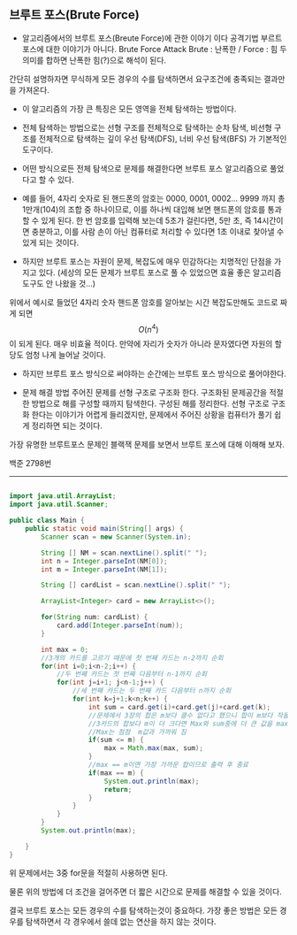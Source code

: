 ## 브루트 포스(Brute Force)

* 알고리즘에서의 브루트 포스(Breute Force)에 관한 이야기 이다
공격기법 부르트 포스에 대한 이야기가 아니다. Brute Force Attack
Brute : 난폭한 / Force : 힘 두 의미를 합하면 난폭한 힘(?)으로 해석이 된다.

간단히 설명하자면 무식하게 모든 경우의 수를 탐색하면서 요구조건에 충족되는 결과만을 가져온다.

* 이 알고리즘의 가장 큰 특징은 모든 영역을 전체 탐색하는 방법이다.
* 전체 탐색하는 방법으로는 선형 구조를 전체적으로 탐색하는 순차 탐색, 비선형 구조를 전체적으로 탐색하는 깊이 우선 탐색(DFS), 너비 우선 탐색(BFS) 가 기본적인 도구이다.
* 어떤 방식으로든 전체 탐색으로 문제를 해결한다면 브루트 포스 알고리즘으로 풀었다고 할 수 있다.
* 예를 들어, 4자리 숫자로 된 핸드폰의 암호는 0000, 0001, 0002... 9999 까지 총 1만개(104)의 조합 중 하나이므로, 이를 하나씩 대입해 보면 핸드폰의 암호를 통과할 수 있게 된다. 한 번 암호를 입력해 보는데 5초가 걸린다면, 5만 초, 즉 14시간이면 충분하고, 이를 사람 손이 아닌 컴퓨터로 처리할 수 있다면 1초 이내로 찾아낼 수 있게 되는 것이다.

* 하지만 브루트 포스는 자원이 문제, 복잡도에 매우 민감하다는 치명적인 단점을 가지고 있다. (세상의 모든 문제가 브루트 포스로 풀 수 있었으면 효율 좋은 알고리즘 도구도 안 나왔을 것...)

위에서 예시로 들었던 4자리 숫자 핸드폰 암호를 알아보는 시간 복잡도만해도 코드로 짜게 되면
$$
O(n^4)
$$
이 되게 된다. 매우 비효율 적이다. 만약에 자리가 숫자가 아니라 문자였다면 자원의 할당도 엄청 나게 늘어날 것이다.

* 하지만 브루트 포스 방식으로 써야하는 순간에는 브루트 포스 방식으로 풀어야한다.

* 문제 해결 방법
주어진 문제를 선형 구조로 구조화 한다.
구조화된 문제공간을 적절한 방법으로 해를 구성할 때까지 탐색한다.
구성된 해를 정리한다.
선형 구조로 구조화 한다는 이야기가 어렵게 들리겠지만, 문제에서 주어진 상황을 컴퓨터가 풀기 쉽게 정리하면 되는 것이다.

가장 유명한 브루트포스 문제인 블랙잭 문제를 보면서 브루트 포스에 대해 이해해 보자.

백준 2798번

***

```java

import java.util.ArrayList;
import java.util.Scanner;

public class Main {
    public static void main(String[] args) {
        Scanner scan = new Scanner(System.in);

        String [] NM = scan.nextLine().split(" ");
        int n = Integer.parseInt(NM[0]);
        int m = Integer.parseInt(NM[1]);

        String [] cardList = scan.nextLine().split(" ");

        ArrayList<Integer> card = new ArrayList<>();

        for(String num: cardList) {
            card.add(Integer.parseInt(num));
        }

        int max = 0;
        //3개의 카드를 고르기 때문에 첫 번째 카드는 n-2까지 순회
        for(int i=0;i<n-2;i++) {
            //두 번째 카드는 첫 번째 다음부터 n-1까지 순회
            for(int j=i+1; j<n-1;j++) {
                //세 번째 카드는 두 번째 카드 다음부터 n까지 순회
                for(int k=j+1;k<n;k++) {
                    int sum = card.get(i)+card.get(j)+card.get(k);
                    //문제에서 3장의 합은 m보다 클수 없다고 했으니 합이 m보다 작을때만 계산
                    //3카드의 합보다 m이 더 크다면 Max와 sum중에 더 큰 값을 max에 대입
                    //Max는 점점  m값과 가까워 짐
                    if(sum <= m) {
                        max = Math.max(max, sum);
                    }
                    //max == m이면 가장 가까운 합이므로 출력 후 종료
                    if(max == m) {
                        System.out.println(max);
                        return;
                    }
                }
            }
        }
        System.out.println(max);

    }
}

```

위 문제에서는 3중 for문을 적절히 사용하면 된다.

물론 위의 방법에 더 조건을 걸어주면 더 짧은 시간으로 문제를 해결할 수 있을 것이다.

결국 브루트 포스는 모든 경우의 수를 탐색하는것이 중요하다. 가장 좋은 방법은 모든 경우를 탐색하면서 각 경우에서 쓸데 없는 연산을 하지 않는 것이다.

